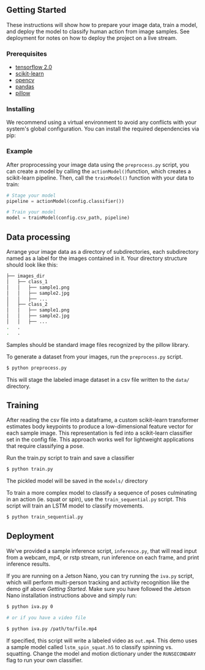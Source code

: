 
## Getting Started
These instructions will show how to prepare your image data, train a model, and deploy the model to classify human action from image samples. See deployment for notes on how to deploy the project on a live stream.

### Prerequisites
- [tensorflow 2.0](https://www.tensorflow.org)
- [scikit-learn](https://scikit-learn.org/stable/)
- [opencv](https://opencv-python-tutroals.readthedocs.io/en/latest/)
- [pandas](https://pandas.pydata.org)
- [pillow](https://pillow.readthedocs.io/en/stable/)

### Installing
We recommend using a virtual environment to avoid any conflicts with your system's global configuration. You can install the required dependencies via pip:


### Example
After proprocessing your image data using the ```preprocess.py``` script, you can create a model by calling the ```actionModel()```function, which creates a scikit-learn pipeline. Then, call the ```trainModel()``` function with your data to train:

```python
# Stage your model
pipeline = actionModel(config.classifier())

# Train your model
model = trainModel(config.csv_path, pipeline)
```

## Data processing
Arrange your image data as a directory of subdirectories, each subdirectory named as a label for the images contained in it. Your directory structure should look like this:

```bash
├── images_dir
│   ├── class_1
│   │   ├── sample1.png
│   │   ├── sample2.jpg
│   │   ├── ...
│   ├── class_2
│   │   ├── sample1.png
│   │   ├── sample2.jpg
│   │   ├── ...
.   .
.   .
```
Samples should be standard image files recognized by the pillow library.

To generate a dataset from your images, run the ```preprocess.py``` script.
```bash
$ python preprocess.py
```
This will stage the labeled image dataset in a csv file written to the ```data/``` directory.

## Training
After reading the csv file into a dataframe, a custom scikit-learn transformer estimates body keypoints to produce a low-dimensional feature vector for each sample image. This representation is fed into a scikit-learn classifier set in the config file. This approach works well for lightweight applications that require classifying a pose.



Run the train.py script to train and save a classifier
```bash
$ python train.py
```

The pickled model will be saved in the ```models/``` directory


To train a more complex model to classify a sequence of poses culminating in an action (ie. squat or spin), use the ```train_sequential.py``` script. This script will train an LSTM model to classify movements.

```bash
$ python train_sequential.py
```


## Deployment
We've provided a sample inference script, ```inference.py```, that will read input from a webcam, mp4, or rstp stream, run inference on each frame, and print inference results.

If you are running on a Jetson Nano, you can try running the ```iva.py``` script, which will perform multi-person tracking and activity recognition like the demo gif above *Getting Started*. Make sure you have followed the Jetson Nano installation instructions above and simply run:
```bash
$ python iva.py 0

# or if you have a video file

$ python iva.py /path/to/file.mp4
```
If specified, this script will write a labeled video as ```out.mp4```. This demo uses a sample model called ```lstm_spin_squat.h5``` to classify spinning vs. squatting. Change the model and motion dictionary under the ```RUNSECONDARY``` flag to run your own classifier. 

